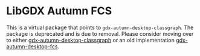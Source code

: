 # LibGDX Autumn FCS
This is a virtual package that points to `gdx-autumn-desktop-classgraph`.
The package is deprecated and is due to removal.
Please consider moving over to either [gdx-autumn-desktop-classgraph](../desktop/classgraph) or an old implementation [gdx-autumn-desktop-fcs](../desktop/fcs).